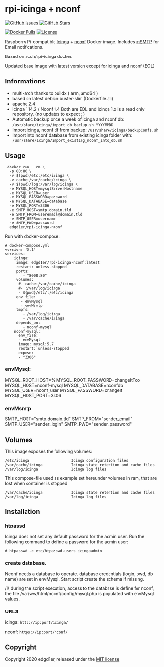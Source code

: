 # rpi-icinga + nconf

[![GitHub Issues](https://img.shields.io/github/issues/edgd1er/rpi-icinga.svg)](https://github.com/edgd1er/rpi-icinga/issues) 
[![GitHub Stars](https://img.shields.io/github/stars/edgd1er/rpi-icinga.svg?label=github%20%E2%98%85)](https://github.com/edgd1er/rpi-icinga/) 

[![Docker Pulls](https://img.shields.io/docker/pulls/edgd1er/rpi-icinga-nconf.svg)](https://hub.docker.com/r/edgd1er/rpi-icinga-nconf/) [![License](https://img.shields.io/github/license/edgd1er/rpi-icinga.svg)](LICENSE)


Raspberry Pi-compatible [Icinga](https://icinga.com/docs/icinga1/latest/en/) + [nconf](https://github.com/Bonsaif/new-nconf/archive/nconf-v1.4.0-final2.tar.gz) Docker image. Includes [mSMTP](https://wiki.debian.org/msmtp) for Email notifications.

Based on acch/rpi-icinga docker.

Updated base image with latest version except for icinga and nconf (EOL)

## Informations

* multi-arch thanks to buildx ( arm, amd64 )
* based on latest debian:buster-slim (Dockerfile.all)
* apache 2.4
* [icinga 1.14.2](https://github.com/Icinga/icinga-core) / [Nconf 1.4](https://github.com/Bonsaif/new-nconf/releases)
Both are EOL and icinga 1.x is a read only repository. (no updates to expect ; ) 
* Automatic backup once a week of icinga and nconf db: ``/usr/share/icinga/import_db_backup.sh YYYYMMDD``
* Import icinga, nconf df from backup: ``/usr/share/icinga/backupConfs.sh`` 
* Import into nconf database from existing icinga folder with: ``/usr/share/icinga/import_existing_nconf_into_db.sh``


## Usage

```
 docker run --rm \
  -p 80:80 \
  -v $(pwd)/etc:/etc/icinga \
  -v cache:/var/cache/icinga \
  -v $(pwd)/log:/var/log/icinga \
  -e MYSQL_HOST=mysqlServerHostname
  -e MYSQL_USER=user
  -e MYSQL_PASSWORD=password
  -e MYSQL_DATABASE=database
  -e MYSQL_PORT=3306
  -e SMTP_HOST=smtp.domain.tld
  -e SMTP_FROM=useremail@domain.tld
  -e SMTP_USER=username
  -e SMTP_PWD=password
  edgd1er/rpi-icinga-nconf
```


Run with docker-compose:

```
# docker-compose.yml
version: '3.1'
services:
    icinga:
     image: edgd1er/rpi-icinga-nconf:latest
     restart: unless-stopped
     ports:
        - "8008:80"
     volumes:
      #- cache:/var/cache/icinga
      #- :/var/log/icinga
      - ${pwd}/etc/:/etc/icinga
     env_file:
       - envMysql
       - envMsmtp
     tmpfs:
        - /var/log/icinga
        - /var/cache/icinga
     depends_on:
        - nconf-mysql
    nconf-mysql:
      env_file:
      - envMysql
      image: mysql:5.7
      restart: unless-stopped
      expose:
      - "3306"
```

### envMysql:

MYSQL_ROOT_HOST=%
MYSQL_ROOT_PASSWORD=changeItToo
MYSQL_HOST=nconf-mysql
MYSQL_DATABASE=nconfdb
MYSQL_USER=nconf_user
MYSQL_PASSWORD=changeIt
MYSQL_HOST_PORT=3306

### envMsmtp

SMTP_HOST="smtp.domain.tld"
SMTP_FROM="sender_email"
SMTP_USER="sender_login"
SMTP_PWD="sender_password"

## Volumes

This image exposes the following volumes:

```
/etc/icinga                   Icinga configuration files
/var/cache/icinga             Icinga state retention and cache files
/var/log/icinga               Icinga log files
```

This compose-file used as example set hereunder volumes in ram, that are lost when container is stopped

```
/var/cache/icinga             Icinga state retention and cache files
/var/log/icinga               Icinga log files
```


## Installation

### htpassd
Icinga does not set any default password for the admin user. Run the following command to define a password for the admin user:

```
# htpasswd -c etc/htpasswd.users icingaadmin
```

### create database.

Nconf needs a database to operate. database credentials (login, pwd, db name) are set in envMysql. Start script create the schema if missing.

/!\ during the script execution, access to the database is define for nconf, the file  /var/ww/html/nconf/config/mysql.php is populated with envMysql values.

### URLS

icinga: ```http://ip:port/icinga/```

nconf: ```https://ip:port/nconf/```

## Copyright

Copyright 2020 edgd1er, released under the [MIT license](LICENSE)
